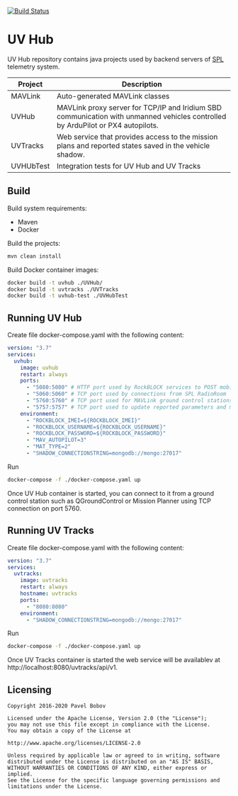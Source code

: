 [![Build Status](https://codebuild.us-west-2.amazonaws.com/badges?uuid=eyJlbmNyeXB0ZWREYXRhIjoiRW1vUVROVFc3bis4ZXhncEg5M1ZuR2d4ck43cDU4TE8vdGo1RU9ZNk5QR01RWW5uZkZCYnBab1pHS0ZnQ0lUcDFQOGFTQmM2eUx2SjczSko0VFcvUjRRPSIsIml2UGFyYW1ldGVyU3BlYyI6InljK1JHbXRVa04xc0M4cDciLCJtYXRlcmlhbFNldFNlcmlhbCI6MX0%3D&branch=master)](https://us-west-2.console.aws.amazon.com/codebuild/home?region=us-west-2#/projects/UVHub/view)

# UV Hub

UV Hub repository contains java projects used by backend servers of [SPL](http://envirover.com/docs/spl.html) telemetry system.

| Project | Description |
|---------|--------------------------------|
| MAVLink | Auto-generated MAVLink classes |
| UVHub  | MAVLink proxy server for TCP/IP and Iridium SBD communication with unmanned vehicles controlled by ArduPilot or PX4 autopilots. |
| UVTracks | Web service that provides access to the mission plans and reported states saved in the vehicle shadow. |
| UVHUbTest | Integration tests for UV Hub and UV Tracks |

## Build

Build system requirements:

- Maven
- Docker

Build the projects:

```bash
mvn clean install
```

Build Docker container images:

```bash
docker build -t uvhub ./UVHub/
docker build -t uvtracks ./UVTracks
docker build -t uvhub-test ./UVHubTest
```

## Running UV Hub

Create file docker-compose.yaml with the following content:

```yaml
version: "3.7"
services:
  uvhub:
    image: uvhub
    restart: always
    ports:
      - "5080:5080" # HTTP port used by RockBLOCK services to POST mobile-originated messages
      - "5060:5060" # TCP port used by connections from SPL RadioRoom
      - "5760:5760" # TCP port used for MAVLink ground control stations connections
      - "5757:5757" # TCP port used to update reported parameters and missions in the shadow
    environment:
      - "ROCKBLOCK_IMEI=${ROCKBLOCK_IMEI}"
      - "ROCKBLOCK_USERNAME=${ROCKBLOCK_USERNAME}"
      - "ROCKBLOCK_PASSWORD=${ROCKBLOCK_PASSWORD}"
      - "MAV_AUTOPILOT=3"
      - "MAT_TYPE=2"
      - "SHADOW_CONNECTIONSTRING=mongodb://mongo:27017"
```

Run

```bash
docker-compose -f ./docker-compose.yaml up
```

Once UV Hub container is started, you can connect to it from a ground control station such as QGroundControl or Mission Planner using TCP connection on port 5760.

## Running UV Tracks

Create file docker-compose.yaml with the following content:

```yaml
version: "3.7"
services:
  uvtracks:
    image: uvtracks
    restart: always
    hostname: uvtracks
    ports:
      - "8080:8080"
    environment:
      - "SHADOW_CONNECTIONSTRING=mongodb://mongo:27017"
```

Run

```bash
docker-compose -f ./docker-compose.yaml up
```

Once UV Tracks container is started the web service will be availablev at http://localhost:8080/uvtracks/api/v1.

## Licensing

```
Copyright 2016-2020 Pavel Bobov

Licensed under the Apache License, Version 2.0 (the "License");
you may not use this file except in compliance with the License. 
You may obtain a copy of the License at

http://www.apache.org/licenses/LICENSE-2.0

Unless required by applicable law or agreed to in writing, software
distributed under the License is distributed on an "AS IS" BASIS,
WITHOUT WARRANTIES OR CONDITIONS OF ANY KIND, either express or implied.
See the License for the specific language governing permissions and
limitations under the License.
```
